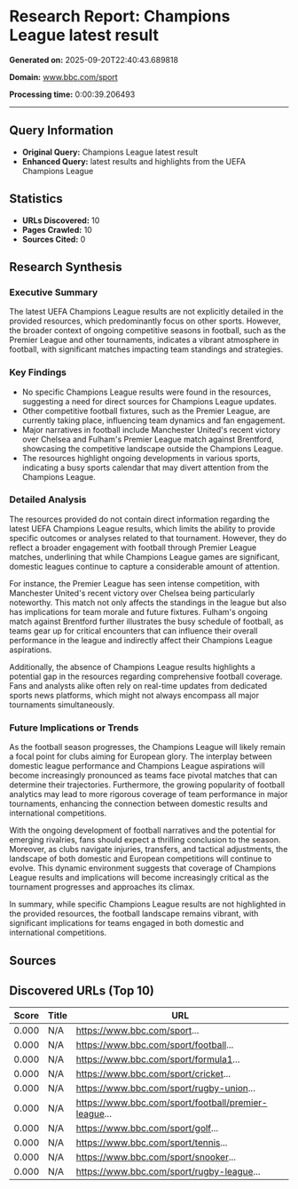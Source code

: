 # Research Report: Champions League latest result

**Generated on:** 2025-09-20T22:40:43.689818

**Domain:** www.bbc.com/sport

**Processing time:** 0:00:39.206493

------

## Query Information
- **Original Query:** Champions League latest result
- **Enhanced Query:** latest results and highlights from the UEFA Champions League

## Statistics
- **URLs Discovered:** 10
- **Pages Crawled:** 10
- **Sources Cited:** 0

## Research Synthesis 

### Executive Summary
The latest UEFA Champions League results are not explicitly detailed in the provided resources, which predominantly focus on other sports. However, the broader context of ongoing competitive seasons in football, such as the Premier League and other tournaments, indicates a vibrant atmosphere in football, with significant matches impacting team standings and strategies.

### Key Findings
- No specific Champions League results were found in the resources, suggesting a need for direct sources for Champions League updates.
- Other competitive football fixtures, such as the Premier League, are currently taking place, influencing team dynamics and fan engagement.
- Major narratives in football include Manchester United's recent victory over Chelsea and Fulham's Premier League match against Brentford, showcasing the competitive landscape outside the Champions League.
- The resources highlight ongoing developments in various sports, indicating a busy sports calendar that may divert attention from the Champions League.

### Detailed Analysis
The resources provided do not contain direct information regarding the latest UEFA Champions League results, which limits the ability to provide specific outcomes or analyses related to that tournament. However, they do reflect a broader engagement with football through Premier League matches, underlining that while Champions League games are significant, domestic leagues continue to capture a considerable amount of attention.

For instance, the Premier League has seen intense competition, with Manchester United's recent victory over Chelsea being particularly noteworthy. This match not only affects the standings in the league but also has implications for team morale and future fixtures. Fulham's ongoing match against Brentford further illustrates the busy schedule of football, as teams gear up for critical encounters that can influence their overall performance in the league and indirectly affect their Champions League aspirations.

Additionally, the absence of Champions League results highlights a potential gap in the resources regarding comprehensive football coverage. Fans and analysts alike often rely on real-time updates from dedicated sports news platforms, which might not always encompass all major tournaments simultaneously.

### Future Implications or Trends
As the football season progresses, the Champions League will likely remain a focal point for clubs aiming for European glory. The interplay between domestic league performance and Champions League aspirations will become increasingly pronounced as teams face pivotal matches that can determine their trajectories. Furthermore, the growing popularity of football analytics may lead to more rigorous coverage of team performance in major tournaments, enhancing the connection between domestic results and international competitions.

With the ongoing development of football narratives and the potential for emerging rivalries, fans should expect a thrilling conclusion to the season. Moreover, as clubs navigate injuries, transfers, and tactical adjustments, the landscape of both domestic and European competitions will continue to evolve. This dynamic environment suggests that coverage of Champions League results and implications will become increasingly critical as the tournament progresses and approaches its climax. 

In summary, while specific Champions League results are not highlighted in the provided resources, the football landscape remains vibrant, with significant implications for teams engaged in both domestic and international competitions.

## Sources


## Discovered URLs (Top 10)

| Score | Title | URL |
|-------|-------|-----|
| 0.000 | N/A | https://www.bbc.com/sport... |
| 0.000 | N/A | https://www.bbc.com/sport/football... |
| 0.000 | N/A | https://www.bbc.com/sport/formula1... |
| 0.000 | N/A | https://www.bbc.com/sport/cricket... |
| 0.000 | N/A | https://www.bbc.com/sport/rugby-union... |
| 0.000 | N/A | https://www.bbc.com/sport/football/premier-league... |
| 0.000 | N/A | https://www.bbc.com/sport/golf... |
| 0.000 | N/A | https://www.bbc.com/sport/tennis... |
| 0.000 | N/A | https://www.bbc.com/sport/snooker... |
| 0.000 | N/A | https://www.bbc.com/sport/rugby-league... |